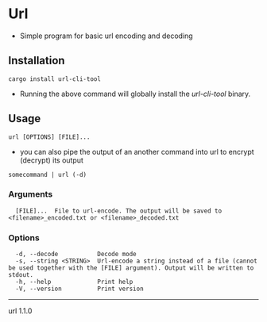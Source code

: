 # Url

- Simple program for basic url encoding and decoding

## Installation

```cargo install url-cli-tool```
- Running the above command will globally install the *url-cli-tool* binary.

## Usage

```url [OPTIONS] [FILE]...```

- you can also pipe the output of an another command into url to encrypt (decrypt) its output

```somecommand | url (-d)```

### Arguments

```
  [FILE]...  File to url-encode. The output will be saved to <filename>_encoded.txt or <filename>_decoded.txt
```

### Options

```
  -d, --decode           Decode mode
  -s, --string <STRING>  Url-encode a string instead of a file (cannot be used together with the [FILE] argument). Output will be written to stdout.
  -h, --help             Print help
  -V, --version          Print version
```

---

url 1.1.0
